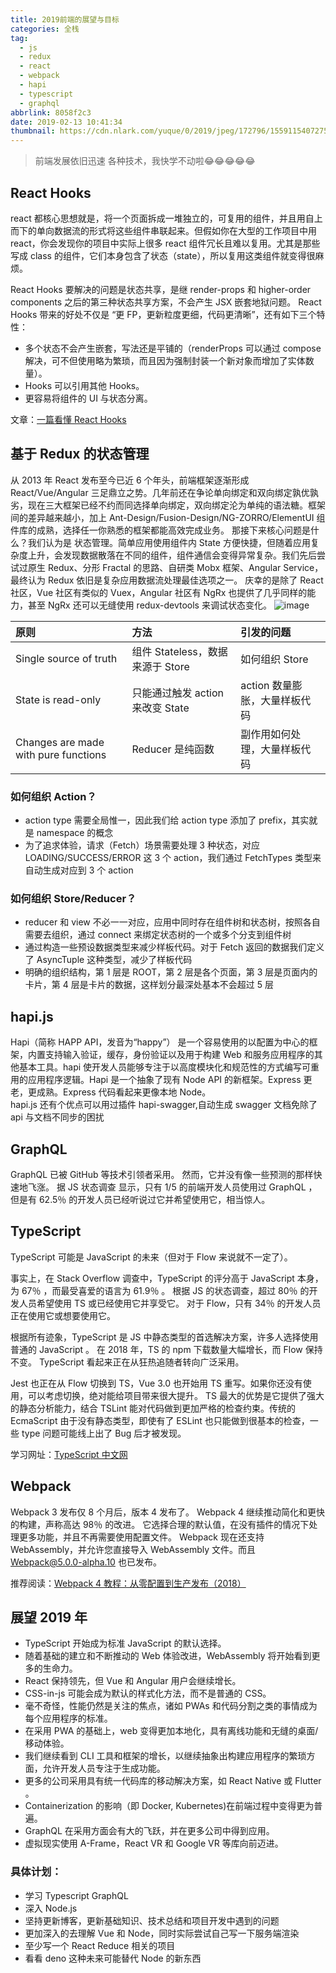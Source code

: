 ```yaml
---
title: 2019前端的展望与目标
categories: 全栈
tag:
  - js
  - redux
  - react
  - webpack
  - hapi
  - typescript
  - graphql
abbrlink: 8058f2c3
date: 2019-02-13 10:41:34
thumbnail: https://cdn.nlark.com/yuque/0/2019/jpeg/172796/1559115407275-assets/web-upload/3f597dca-45f6-43f9-801e-5da86cb23223.jpeg
---
```


> 前端发展依旧迅速 各种技术，我快学不动啦😂😂😂😂😂

## React Hooks

react 都核心思想就是，将一个页面拆成一堆独立的，可复用的组件，并且用自上而下的单向数据流的形式将这些组件串联起来。但假如你在大型的工作项目中用 react，你会发现你的项目中实际上很多 react 组件冗长且难以复用。尤其是那些写成 class 的组件，它们本身包含了状态（state），所以复用这类组件就变得很麻烦。

React Hooks 要解决的问题是状态共享，是继 render-props 和 higher-order components 之后的第三种状态共享方案，不会产生 JSX 嵌套地狱问题。
React Hooks 带来的好处不仅是 “更 FP，更新粒度更细，代码更清晰”，还有如下三个特性：

- 多个状态不会产生嵌套，写法还是平铺的（renderProps 可以通过 compose 解决，可不但使用略为繁琐，而且因为强制封装一个新对象而增加了实体数量）。
- Hooks 可以引用其他 Hooks。
- 更容易将组件的 UI 与状态分离。

文章：[一篇看懂 React Hooks](https://chenyeah.com/posts/61d76a16/)

## 基于 Redux 的状态管理

从 2013 年 React 发布至今已近 6 个年头，前端框架逐渐形成 React/Vue/Angular 三足鼎立之势。几年前还在争论单向绑定和双向绑定孰优孰劣，现在三大框架已经不约而同选择单向绑定，双向绑定沦为单纯的语法糖。框架间的差异越来越小，加上 Ant-Design/Fusion-Design/NG-ZORRO/ElementUI 组件库的成熟，选择任一你熟悉的框架都能高效完成业务。
那接下来核心问题是什么？我们认为是 状态管理。简单应用使用组件内 State 方便快捷，但随着应用复杂度上升，会发现数据散落在不同的组件，组件通信会变得异常复杂。我们先后尝试过原生 Redux、分形 Fractal 的思路、自研类 Mobx 框架、Angular Service，最终认为 Redux 依旧是复杂应用数据流处理最佳选项之一。
庆幸的是除了 React 社区，Vue 社区有类似的 Vuex，Angular 社区有 NgRx 也提供了几乎同样的能力，甚至 NgRx 还可以无缝使用 redux-devtools 来调试状态变化。
![image](https://wx4.sinaimg.cn/large/0079V2lRgy1g04ltzlsy3j314u0co76z.jpg)

| 原则                                 | 方法                             | 引发的问题                    |
| :----------------------------------- | :------------------------------- | :---------------------------- |
| Single source of truth               | 组件 Stateless，数据来源于 Store | 如何组织 Store                |
| State is read-only                   | 只能通过触发 action 来改变 State | action 数量膨胀，大量样板代码 |
| Changes are made with pure functions | Reducer 是纯函数                 | 副作用如何处理，大量样板代码  |

### 如何组织 Action？

- action type 需要全局惟一，因此我们给 action type 添加了 prefix，其实就是 namespace 的概念
- 为了追求体验，请求（Fetch）场景需要处理 3 种状态，对应 LOADING/SUCCESS/ERROR 这 3 个 action，我们通过 FetchTypes 类型来自动生成对应到 3 个 action

### 如何组织 Store/Reducer？

- reducer 和 view 不必一一对应，应用中同时存在组件树和状态树，按照各自需要去组织，通过 connect 来绑定状态树的一个或多个分支到组件树
- 通过构造一些预设数据类型来减少样板代码。对于 Fetch 返回的数据我们定义了 AsyncTuple 这种类型，减少了样板代码
- 明确的组织结构，第 1 层是 ROOT，第 2 层是各个页面，第 3 层是页面内的卡片，第 4 层是卡片的数据，这样划分最深处基本不会超过 5 层

## hapi.js

Hapi（简称 HAPP API，发音为“happy”） 是一个容易使用的以配置为中心的框架，内置支持输入验证，缓存，身份验证以及用于构建 Web 和服务应用程序的其他基本工具。hapi 使开发人员能够专注于以高度模块化和规范性的方式编写可重用的应用程序逻辑。Hapi 是一个抽象了现有 Node API 的新框架。Express 更老，更成熟。Express 代码看起来更像本地 Node。  
hapi.js 还有个优点可以用过插件 hapi-swagger,自动生成 swagger 文档免除了 api 与文档不同步的困扰

## GraphQL

GraphQL 已被 GitHub 等技术引领者采用。 然而，它并没有像一些预测的那样快速地飞涨。 据 JS 状态调查 显示，只有 1/5 的前端开发人员使用过 GraphQL ，但是有 62.5％ 的开发人员已经听说过它并希望使用它，相当惊人。

## TypeScript

TypeScript 可能是 JavaScript 的未来（但对于 Flow 来说就不一定了）。

事实上，在 Stack Overflow 调查中，TypeScript 的评分高于 JavaScript 本身，为 67％ ，而最受喜爱的语言为 61.9％ 。 根据 JS 的状态调查，超过 80％ 的开发人员希望使用 TS 或已经使用它并享受它。 对于 Flow，只有 34％ 的开发人员正在使用它或想要使用它。

根据所有迹象，TypeScript 是 JS 中静态类型的首选解决方案，许多人选择使用普通的 JavaScript 。 在 2018 年，TS 的 npm 下载数量大幅增长，而 Flow 保持不变。 TypeScript 看起来正在从狂热追随者转向广泛采用。

Jest 也正在从 Flow 切换到 TS，Vue 3.0 也开始用 TS 重写。如果你还没有使用，可以考虑切换，绝对能给项目带来很大提升。
TS 最大的优势是它提供了强大的静态分析能力，结合 TSLint 能对代码做到更加严格的检查约束。传统的 EcmaScript 由于没有静态类型，即使有了 ESLint 也只能做到很基本的检查，一些 type 问题可能线上出了 Bug 后才被发现。

学习网址：[TypeScript 中文网](https://www.tslang.cn/docs/handbook/basic-types.html)

## Webpack

Webpack 3 发布仅 8 个月后，版本 4 发布了。 Webpack 4 继续推动简化和更快的构建，声称高达 98％ 的改进。 它选择合理的默认值，在没有插件的情况下处理更多功能，并且不再需要使用配置文件。 Webpack 现在还支持 WebAssembly，并允许您直接导入 WebAssembly 文件。而且 Webpack@5.0.0-alpha.10 也已发布。

推荐阅读：[Webpack 4 教程：从零配置到生产发布（2018）](https://www.html.cn/archives/9436)

## 展望 2019 年

- TypeScript 开始成为标准 JavaScript 的默认选择。
- 随着基础的建立和不断推动的 Web 体验改进，WebAssembly 将开始看到更多的生命力。
- React 保持领先，但 Vue 和 Angular 用户会继续增长。
- CSS-in-js 可能会成为默认的样式化方法，而不是普通的 CSS。
- 毫不奇怪，性能仍然是关注的焦点，诸如 PWAs 和代码分割之类的事情成为每个应用程序的标准。
- 在采用 PWA 的基础上，web 变得更加本地化，具有离线功能和无缝的桌面/移动体验。
- 我们继续看到 CLI 工具和框架的增长，以继续抽象出构建应用程序的繁琐方面，允许开发人员专注于生成功能。
- 更多的公司采用具有统一代码库的移动解决方案，如 React Native 或 Flutter 。
- Containerization 的影响（即 Docker, Kubernetes)在前端过程中变得更为普遍。
- GraphQL 在采用方面会有大的飞跃，并在更多公司中得到应用。
- 虚拟现实使用 A-Frame，React VR 和 Google VR 等库向前迈进。

### 具体计划：

- 学习 Typescript GraphQL
- 深入 Node.js
- 坚持更新博客，更新基础知识、技术总结和项目开发中遇到的问题
- 更加深入的去理解 Vue 和 Node，同时实际尝试自己写一下服务端渲染
- 至少写一个 React Reduce 相关的项目
- 看看 deno 这种未来可能替代 Node 的新东西
